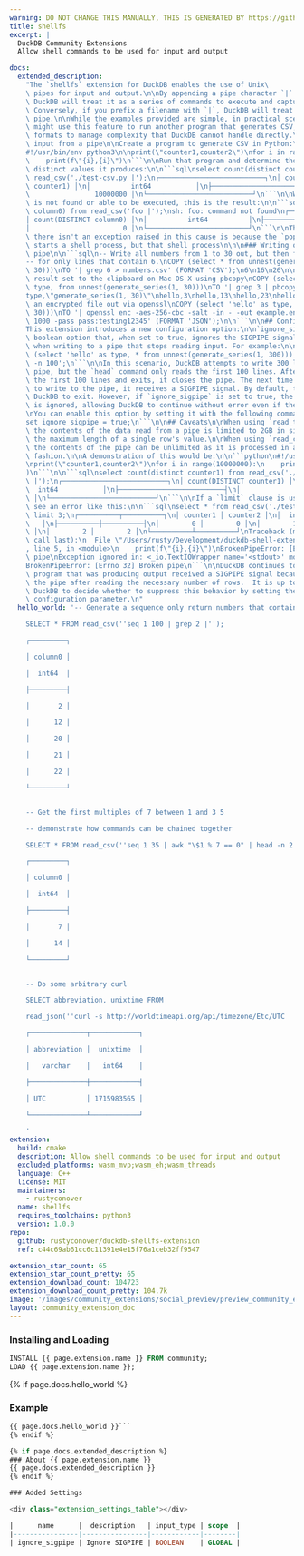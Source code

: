 ```yaml
---
warning: DO NOT CHANGE THIS MANUALLY, THIS IS GENERATED BY https://github/duckdb/community-extensions repository, check README there
title: shellfs
excerpt: |
  DuckDB Community Extensions
  Allow shell commands to be used for input and output

docs:
  extended_description:
    "The `shellfs` extension for DuckDB enables the use of Unix\
    \ pipes for input and output.\n\nBy appending a pipe character `|` to a filename,\
    \ DuckDB will treat it as a series of commands to execute and capture the output.\
    \ Conversely, if you prefix a filename with `|`, DuckDB will treat it as an output\
    \ pipe.\n\nWhile the examples provided are simple, in practical scenarios, you\
    \ might use this feature to run another program that generates CSV, JSON, or other\
    \ formats to manage complexity that DuckDB cannot handle directly.\n\n### Reading\
    \ input from a pipe\n\nCreate a program to generate CSV in Python:\n\n```python\n\
    #!/usr/bin/env python3\n\nprint(\"counter1,counter2\")\nfor i in range(10000000):\n\
    \    print(f\"{i},{i}\")\n```\n\nRun that program and determine the number of\
    \ distinct values it produces:\n\n```sql\nselect count(distinct counter1)\nfrom\
    \ read_csv('./test-csv.py |');\n┌──────────────────────────┐\n│ count(DISTINCT\
    \ counter1) │\n│          int64           │\n├──────────────────────────┤\n│ \
    \                10000000 │\n└──────────────────────────┘\n```\n\nWhen a command\
    \ is not found or able to be executed, this is the result:\n\n```sql\nSELECT count(distinct\
    \ column0) from read_csv('foo |');\nsh: foo: command not found\n┌─────────────────────────┐\n\
    │ count(DISTINCT column0) │\n│          int64          │\n├─────────────────────────┤\n\
    │                       0 │\n└─────────────────────────┘\n```\n\nThe reason why\
    \ there isn't an exception raised in this cause is because the `popen()` implementation\
    \ starts a shell process, but that shell process\n\n\n### Writing output to a\
    \ pipe\n\n```sql\n-- Write all numbers from 1 to 30 out, but then filter via grep\n\
    -- for only lines that contain 6.\nCOPY (select * from unnest(generate_series(1,\
    \ 30)))\nTO '| grep 6 > numbers.csv' (FORMAT 'CSV');\n6\n16\n26\n\n-- Copy the\
    \ result set to the clipboard on Mac OS X using pbcopy\nCOPY (select 'hello' as\
    \ type, from unnest(generate_series(1, 30)))\nTO '| grep 3 | pbcopy' (FORMAT 'CSV');\n\
    type,\"generate_series(1, 30)\"\nhello,3\nhello,13\nhello,23\nhello,30\n\n-- Write\
    \ an encrypted file out via openssl\nCOPY (select 'hello' as type, * from unnest(generate_series(1,\
    \ 30)))\nTO '| openssl enc -aes-256-cbc -salt -in - -out example.enc -pbkdf2 -iter\
    \ 1000 -pass pass:testing12345' (FORMAT 'JSON');\n\n```\n\n## Configuration\n\n\
    This extension introduces a new configuration option:\n\n`ignore_sigpipe` - a\
    \ boolean option that, when set to true, ignores the SIGPIPE signal. This is useful\
    \ when writing to a pipe that stops reading input. For example:\n\n```sql\nCOPY\
    \ (select 'hello' as type, * from unnest(generate_series(1, 300))) TO '| head\
    \ -n 100';\n```\n\nIn this scenario, DuckDB attempts to write 300 lines to the\
    \ pipe, but the `head` command only reads the first 100 lines. After `head` reads\
    \ the first 100 lines and exits, it closes the pipe. The next time DuckDB tries\
    \ to write to the pipe, it receives a SIGPIPE signal. By default, this causes\
    \ DuckDB to exit. However, if `ignore_sigpipe` is set to true, the SIGPIPE signal\
    \ is ignored, allowing DuckDB to continue without error even if the pipe is closed.\n\
    \nYou can enable this option by setting it with the following command:\n\n```sql\n\
    set ignore_sigpipe = true;\n```\n\n## Caveats\n\nWhen using `read_text()` or `read_blob()`\
    \ the contents of the data read from a pipe is limited to 2GB in size.  This is\
    \ the maximum length of a single row's value.\n\nWhen using `read_csv()` or `read_json()`\
    \ the contents of the pipe can be unlimited as it is processed in a streaming\
    \ fashion.\n\nA demonstration of this would be:\n\n```python\n#!/usr/bin/env python3\n\
    \nprint(\"counter1,counter2\")\nfor i in range(10000000):\n    print(f\"{i},{i}\"\
    )\n```\n\n```sql\nselect count(distinct counter1) from read_csv('./test-csv.py\
    \ |');\n┌──────────────────────────┐\n│ count(DISTINCT counter1) │\n│        \
    \  int64           │\n├──────────────────────────┤\n│                 10000000\
    \ │\n└──────────────────────────┘\n```\n\nIf a `limit` clause is used you may\
    \ see an error like this:\n\n```sql\nselect * from read_csv('./test-csv.py |')\
    \ limit 3;\n┌──────────┬──────────┐\n│ counter1 │ counter2 │\n│  int64   │  int64\
    \   │\n├──────────┼──────────┤\n│        0 │        0 │\n│        1 │        1\
    \ │\n│        2 │        2 │\n└──────────┴──────────┘\nTraceback (most recent\
    \ call last):\n  File \"/Users/rusty/Development/duckdb-shell-extension/./test-csv.py\"\
    , line 5, in <module>\n    print(f\"{i},{i}\")\nBrokenPipeError: [Errno 32] Broken\
    \ pipe\nException ignored in: <_io.TextIOWrapper name='<stdout>' mode='w' encoding='utf-8'>\n\
    BrokenPipeError: [Errno 32] Broken pipe\n```\n\nDuckDB continues to run, but the\
    \ program that was producing output received a SIGPIPE signal because DuckDB closed\
    \ the pipe after reading the necessary number of rows.  It is up to the user of\
    \ DuckDB to decide whether to suppress this behavior by setting the `ignore_sigpipe`\
    \ configuration parameter.\n"
  hello_world: '-- Generate a sequence only return numbers that contain a 2

    SELECT * FROM read_csv(''seq 1 100 | grep 2 |'');

    ┌─────────┐

    │ column0 │

    │  int64  │

    ├─────────┤

    │       2 │

    │      12 │

    │      20 │

    │      21 │

    │      22 │

    └─────────┘


    -- Get the first multiples of 7 between 1 and 3 5

    -- demonstrate how commands can be chained together

    SELECT * FROM read_csv(''seq 1 35 | awk "\$1 % 7 == 0" | head -n 2 |'');

    ┌─────────┐

    │ column0 │

    │  int64  │

    ├─────────┤

    │       7 │

    │      14 │

    └─────────┘


    -- Do some arbitrary curl

    SELECT abbreviation, unixtime FROM

    read_json(''curl -s http://worldtimeapi.org/api/timezone/Etc/UTC  |'');

    ┌──────────────┬────────────┐

    │ abbreviation │  unixtime  │

    │   varchar    │   int64    │

    ├──────────────┼────────────┤

    │ UTC          │ 1715983565 │

    └──────────────┴────────────┘

    '
extension:
  build: cmake
  description: Allow shell commands to be used for input and output
  excluded_platforms: wasm_mvp;wasm_eh;wasm_threads
  language: C++
  license: MIT
  maintainers:
    - rustyconover
  name: shellfs
  requires_toolchains: python3
  version: 1.0.0
repo:
  github: rustyconover/duckdb-shellfs-extension
  ref: c44c69ab61cc6c11391e4e15f76a1ceb32ff9547

extension_star_count: 65
extension_star_count_pretty: 65
extension_download_count: 104723
extension_download_count_pretty: 104.7k
image: '/images/community_extensions/social_preview/preview_community_extension_shellfs.png'
layout: community_extension_doc
---
```


### Installing and Loading
```sql
INSTALL {{ page.extension.name }} FROM community;
LOAD {{ page.extension.name }};
```

{% if page.docs.hello_world %}
### Example
```sql
{{ page.docs.hello_world }}```
{% endif %}

{% if page.docs.extended_description %}
### About {{ page.extension.name }}
{{ page.docs.extended_description }}
{% endif %}

### Added Settings

<div class="extension_settings_table"></div>

|      name      |  description   | input_type | scope  |
|----------------|----------------|------------|--------|
| ignore_sigpipe | Ignore SIGPIPE | BOOLEAN    | GLOBAL |


